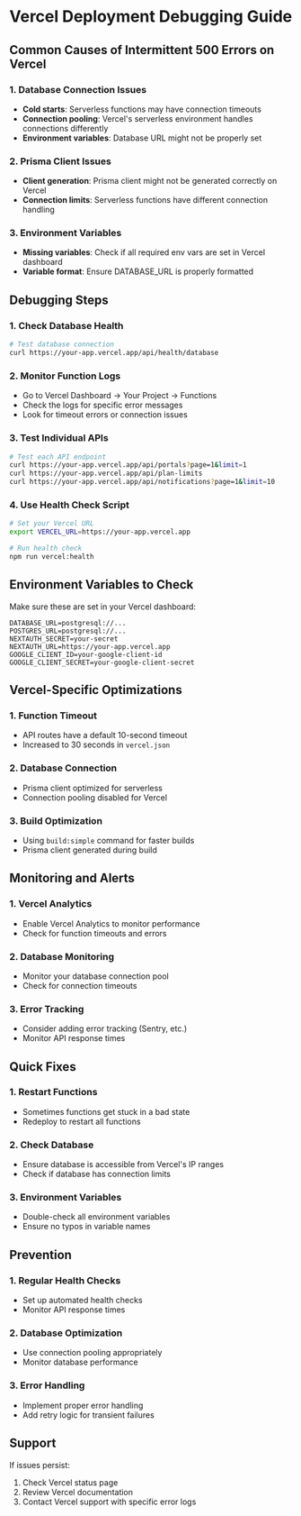 # Vercel Deployment Debugging Guide

## Common Causes of Intermittent 500 Errors on Vercel

### 1. Database Connection Issues
- **Cold starts**: Serverless functions may have connection timeouts
- **Connection pooling**: Vercel's serverless environment handles connections differently
- **Environment variables**: Database URL might not be properly set

### 2. Prisma Client Issues
- **Client generation**: Prisma client might not be generated correctly on Vercel
- **Connection limits**: Serverless functions have different connection handling

### 3. Environment Variables
- **Missing variables**: Check if all required env vars are set in Vercel dashboard
- **Variable format**: Ensure DATABASE_URL is properly formatted

## Debugging Steps

### 1. Check Database Health
```bash
# Test database connection
curl https://your-app.vercel.app/api/health/database
```

### 2. Monitor Function Logs
- Go to Vercel Dashboard → Your Project → Functions
- Check the logs for specific error messages
- Look for timeout errors or connection issues

### 3. Test Individual APIs
```bash
# Test each API endpoint
curl https://your-app.vercel.app/api/portals?page=1&limit=1
curl https://your-app.vercel.app/api/plan-limits
curl https://your-app.vercel.app/api/notifications?page=1&limit=10
```

### 4. Use Health Check Script
```bash
# Set your Vercel URL
export VERCEL_URL=https://your-app.vercel.app

# Run health check
npm run vercel:health
```

## Environment Variables to Check

Make sure these are set in your Vercel dashboard:

```env
DATABASE_URL=postgresql://...
POSTGRES_URL=postgresql://...
NEXTAUTH_SECRET=your-secret
NEXTAUTH_URL=https://your-app.vercel.app
GOOGLE_CLIENT_ID=your-google-client-id
GOOGLE_CLIENT_SECRET=your-google-client-secret
```

## Vercel-Specific Optimizations

### 1. Function Timeout
- API routes have a default 10-second timeout
- Increased to 30 seconds in `vercel.json`

### 2. Database Connection
- Prisma client optimized for serverless
- Connection pooling disabled for Vercel

### 3. Build Optimization
- Using `build:simple` command for faster builds
- Prisma client generated during build

## Monitoring and Alerts

### 1. Vercel Analytics
- Enable Vercel Analytics to monitor performance
- Check for function timeouts and errors

### 2. Database Monitoring
- Monitor your database connection pool
- Check for connection timeouts

### 3. Error Tracking
- Consider adding error tracking (Sentry, etc.)
- Monitor API response times

## Quick Fixes

### 1. Restart Functions
- Sometimes functions get stuck in a bad state
- Redeploy to restart all functions

### 2. Check Database
- Ensure database is accessible from Vercel's IP ranges
- Check if database has connection limits

### 3. Environment Variables
- Double-check all environment variables
- Ensure no typos in variable names

## Prevention

### 1. Regular Health Checks
- Set up automated health checks
- Monitor API response times

### 2. Database Optimization
- Use connection pooling appropriately
- Monitor database performance

### 3. Error Handling
- Implement proper error handling
- Add retry logic for transient failures

## Support

If issues persist:
1. Check Vercel status page
2. Review Vercel documentation
3. Contact Vercel support with specific error logs 